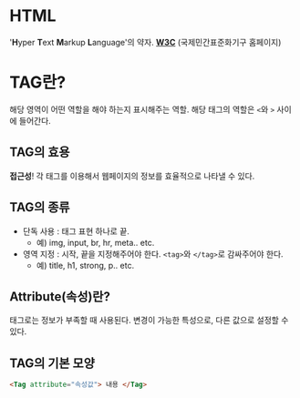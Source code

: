 # HTML #
'**H**yper **T**ext **M**arkup **L**anguage'의 약자.
**[W3C](https://www.w3.org/)** (국제민간표준화기구 홈페이지)

# TAG란? #
해당 영역이 어떤 역할을 해야 하는지 표시해주는 역할. 해당 태그의 역할은 `<`와 `>` 사이에 들어간다.

## TAG의 효용 ##
**접근성**! 각 태그를 이용해서 웹페이지의 정보를 효율적으로 나타낼 수 있다.

## TAG의 종류 ##
* 단독 사용 : 태그 표현 하나로 끝.
  * 예) img, input, br, hr, meta.. etc.
* 영역 지정 : 시작, 끝을 지정해주어야 한다. `<tag>`와 `</tag>`로 감싸주어야 한다.
  * 예) title, h1, strong, p.. etc.

## Attribute(속성)란? ##
태그로는 정보가 부족할 때 사용된다. 변경이 가능한 특성으로, 다른 값으로 설정할 수 있다.

## TAG의 기본 모양 ##
```html
<Tag attribute="속성값"> 내용 </Tag>
```
